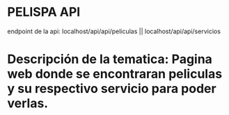 # PELISPA API
endpoint de la api: localhost/api/api/peliculas  ||  localhost/api/api/servicios
# Descripción de la tematica: Pagina web donde se encontraran peliculas y su respectivo servicio para poder verlas.

